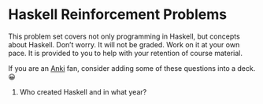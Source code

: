 # Haskell Reinforcement Problems

This problem set covers not only programming in Haskell, but concepts about Haskell. Don’t worry. It will not be graded. Work on it at your own pace. It is provided to you to help with your retention of course material.

If you are an [Anki](https://apps.ankiweb.net/) fan, consider adding some of these questions into a deck. 😀

1. Who created Haskell and in what year?
